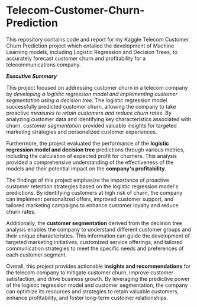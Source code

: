 # Telecom-Customer-Churn-Prediction
This repository contains code and report for my Kaggle Telecom Customer Churn Prediction project which entailed the development of Machine Learning models, including Logistic Regression and Decision Trees, to accurately forecast customer churn and profitability for a telecommunications company.

_**Executive Summary**_

This project focused on addressing customer churn in a telecom company by _developing a logistic 
regression model and implementing customer segmentation using a decision tree_. The logistic 
regression model successfully predicted customer churn, allowing the company to take proactive 
_measures to retain customers and reduce churn rates_. By analyzing customer data and identifying 
key characteristics associated with churn, _customer segmentation_ provided valuable insights for 
targeted marketing strategies and personalized customer experiences.

Furthermore, the project evaluated the performance of the **logistic regression model and decision 
tree** predictions through various metrics, including the calculation of expected profit for churners. 
This analysis provided a comprehensive understanding of the effectiveness of the models and their 
potential impact on the **company's profitability**.

The findings of this project emphasize the importance of proactive customer retention strategies 
based on the logistic regression model's predictions. By identifying customers at high risk of churn, 
the company can implement personalized offers, improved customer support, and tailored marketing 
campaigns to enhance customer loyalty and reduce churn rates.

Additionally, the **customer segmentation** derived from the decision tree analysis enables the 
company to understand different customer groups and their unique characteristics. This information 
can guide the development of targeted marketing initiatives, customized service offerings, and 
tailored communication strategies to meet the specific needs and preferences of each customer 
segment.

Overall, this project provides actionable **insights and recommendations** for the telecom company to 
mitigate customer churn, improve customer satisfaction, and drive business growth. By leveraging 
the predictive power of the logistic regression model and customer segmentation, the company can 
optimize its resources and strategies to retain valuable customers, enhance profitability, and foster 
long-term customer relationships.
